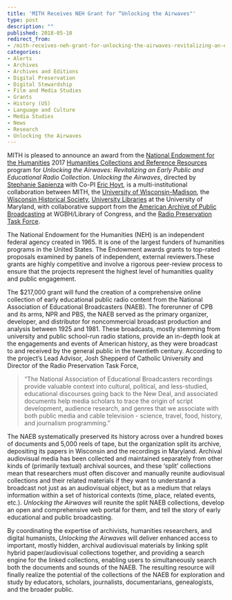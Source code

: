 ```yaml
---
title: 'MITH Receives NEH Grant for “Unlocking the Airwaves"'
type: post
description: ""
published: 2018-05-10
redirect_from: 
- /mith-receives-neh-grant-for-unlocking-the-airwaves-revitalizing-an-early-public-and-educational-radio-collection/
categories:
- Alerts
- Archives
- Archives and Editions
- Digital Preservation
- Digital Stewardship
- Film and Media Studies
- Grants
- History (US)
- Language and Culture
- Media Studies
- News
- Research
- Unlocking the Airwaves
---
```

MITH is pleased to announce an award from the [National Endowment for the Humanities](http://www.neh.gov/) 2017 [Humanities Collections and Reference Resources](https://www.neh.gov/grants/preservation/humanities-collections-and-reference-resources) program for _Unlocking the Airwaves: Revitalizing an Early Public and Educational Radio Collection_. _Unlocking the Airwaves_, directed by [Stephanie Sapienza](https://www.stephaniesapienza.com/) with Co-PI [Eric Hoyt](http://erichoyt.org/), is a multi-institutional collaboration between MITH, the [University of Wisconsin-Madison](https://commarts.wisc.edu/), the [Wisconsin Historical Society](https://www.wisconsinhistory.org/), [University Libraries](http://www.lib.umd.edu/) at the University of Maryland, with collaborative support from the [American Archive of Public Broadcasting](http://americanarchive.org/) at WGBH/Library of Congress, and the [Radio Preservation Task Force](https://www.loc.gov/programs/national-recording-preservation-plan/about-this-program/radio-preservation-task-force/).

The National Endowment for the Humanities (NEH) is an independent federal agency created in 1965. It is one of the largest funders of humanities programs in the United States. The Endowment awards grants to top-rated proposals examined by panels of independent, external reviewers.These grants are highly competitive and involve a rigorous peer-review process to ensure that the projects represent the highest level of humanities quality and public engagement.

The \$217,000 grant will fund the creation of a comprehensive online collection of early educational public radio content from the National Association of Educational Broadcasters (NAEB). The forerunner of CPB and its arms, NPR and PBS, the NAEB served as the primary organizer, developer, and distributor for noncommercial broadcast production and analysis between 1925 and 1981. These broadcasts, mostly stemming from university and public school-run radio stations, provide an in-depth look at the engagements and events of American history, as they were broadcast to and received by the general public in the twentieth century. According to the project’s Lead Advisor, Josh Shepperd of Catholic University and Director of the Radio Preservation Task Force,

> “The National Association of Educational Broadcasters recordings provide valuable context into cultural, political, and less-studied, educational discourses going back to the New Deal, and associated documents help media scholars to trace the origin of script development, audience research, and genres that we associate with both public media and cable television - science, travel, food, history, and journalism programming.”

The NAEB systematically preserved its history across over a hundred boxes of documents and 5,000 reels of tape, but the organization split its archive, depositing its papers in Wisconsin and the recordings in Maryland. Archival audiovisual media has been collected and maintained separately from other kinds of (primarily textual) archival sources, and these ‘split’ collections mean that researchers must often discover and manually reunite audiovisual collections and their related materials if they want to understand a broadcast not just as an audiovisual object, but as a medium that relays information within a set of historical contexts (time, place, related events, etc.). _Unlocking the Airwaves_ will reunite the split NAEB collections, develop an open and comprehensive web portal for them, and tell the story of early educational and public broadcasting.

By coordinating the expertise of archivists, humanities researchers, and digital humanists, _Unlocking the Airwaves_ will deliver enhanced access to important, mostly hidden, archival audiovisual materials by linking split hybrid paper/audiovisual collections together, and providing a search engine for the linked collections, enabling users to simultaneously search both the documents and sounds of the NAEB. The resulting resource will finally realize the potential of the collections of the NAEB for exploration and study by educators, scholars, journalists, documentarians, genealogists, and the broader public.
